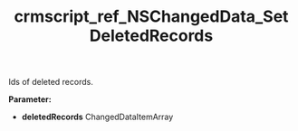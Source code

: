 ﻿---
title: crmscript_ref_NSChangedData_SetDeletedRecords
description: NSChangedData.SetDeletedRecords(ChangedDataItemArray deletedRecords)
intellisense: NSChangedData.SetDeletedRecords
keywords: NSChangedData, GetDeletedRecords
so.topic: reference
---

Ids of deleted records.

**Parameter:** 
 - **deletedRecords** ChangedDataItemArray


